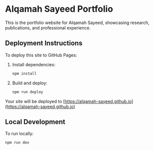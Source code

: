 # Alqamah Sayeed Portfolio

This is the portfolio website for Alqamah Sayeed, showcasing research, publications, and professional experience.

## Deployment Instructions

To deploy this site to GitHub Pages:

1. Install dependencies:
   ```bash
   npm install
   ```

2. Build and deploy:
   ```bash
   npm run deploy
   ```

Your site will be deployed to [https://alqamah-sayeed.github.io](https://alqamah-sayeed.github.io)

## Local Development

To run locally:
```bash
npm run dev
```
